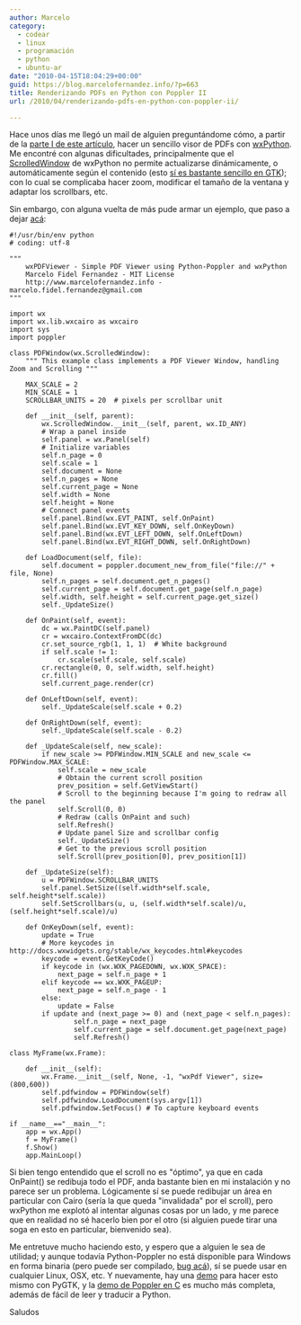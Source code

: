 ```yaml
---
author: Marcelo
category:
  - codear
  - linux
  - programación
  - python
  - ubuntu-ar
date: "2010-04-15T18:04:29+00:00"
guid: https://blog.marcelofernandez.info/?p=663
title: Renderizando PDFs en Python con Poppler II
url: /2010/04/renderizando-pdfs-en-python-con-poppler-ii/

---
```

Hace unos días me llegó un mail de alguien preguntándome cómo, a partir de la [parte I de este artículo](/2009/05/renderizando-pdfs-en-python-con-poppler/), hacer un sencillo visor de PDFs con [wxPython](http://www.wxpython.org). Me encontré con algunas dificultades, principalmente que el [ScrolledWindow](www.wxpython.org/docs/api/wx.ScrolledWindow-class.html) de wxPython no permite actualizarse dinámicamente, o automáticamente según el contenido (esto [sí es bastante sencillo en GTK](http://www.pygtk.org/docs/pygtk/class-gtkadjustment.html)); con lo cual se complicaba hacer zoom, modificar el tamaño de la ventana y adaptar los scrollbars, etc.

Sin embargo, con alguna vuelta de más pude armar un ejemplo, que paso a dejar [acá](http://code.activestate.com/recipes/577195-wxpython-pdf-viewer-using-poppler/):

```
#!/usr/bin/env python
# coding: utf-8

"""
    wxPDFViewer - Simple PDF Viewer using Python-Poppler and wxPython
    Marcelo Fidel Fernandez - MIT License
    http://www.marcelofernandez.info - marcelo.fidel.fernandez@gmail.com
"""

import wx
import wx.lib.wxcairo as wxcairo
import sys
import poppler

class PDFWindow(wx.ScrolledWindow):
    """ This example class implements a PDF Viewer Window, handling Zoom and Scrolling """

    MAX_SCALE = 2
    MIN_SCALE = 1
    SCROLLBAR_UNITS = 20  # pixels per scrollbar unit

    def __init__(self, parent):
        wx.ScrolledWindow.__init__(self, parent, wx.ID_ANY)
        # Wrap a panel inside
        self.panel = wx.Panel(self)
        # Initialize variables
        self.n_page = 0
        self.scale = 1
        self.document = None
        self.n_pages = None
        self.current_page = None
        self.width = None
        self.height = None
        # Connect panel events
        self.panel.Bind(wx.EVT_PAINT, self.OnPaint)
        self.panel.Bind(wx.EVT_KEY_DOWN, self.OnKeyDown)
        self.panel.Bind(wx.EVT_LEFT_DOWN, self.OnLeftDown)
        self.panel.Bind(wx.EVT_RIGHT_DOWN, self.OnRightDown)

    def LoadDocument(self, file):
        self.document = poppler.document_new_from_file("file://" + file, None)
        self.n_pages = self.document.get_n_pages()
        self.current_page = self.document.get_page(self.n_page)
        self.width, self.height = self.current_page.get_size()
        self._UpdateSize()

    def OnPaint(self, event):
        dc = wx.PaintDC(self.panel)
        cr = wxcairo.ContextFromDC(dc)
        cr.set_source_rgb(1, 1, 1)  # White background
        if self.scale != 1:
            cr.scale(self.scale, self.scale)
        cr.rectangle(0, 0, self.width, self.height)
        cr.fill()
        self.current_page.render(cr)

    def OnLeftDown(self, event):
        self._UpdateScale(self.scale + 0.2)

    def OnRightDown(self, event):
        self._UpdateScale(self.scale - 0.2)

    def _UpdateScale(self, new_scale):
        if new_scale >= PDFWindow.MIN_SCALE and new_scale <= PDFWindow.MAX_SCALE:
            self.scale = new_scale
            # Obtain the current scroll position
            prev_position = self.GetViewStart()
            # Scroll to the beginning because I'm going to redraw all the panel
            self.Scroll(0, 0)
            # Redraw (calls OnPaint and such)
            self.Refresh()
            # Update panel Size and scrollbar config
            self._UpdateSize()
            # Get to the previous scroll position
            self.Scroll(prev_position[0], prev_position[1])

    def _UpdateSize(self):
        u = PDFWindow.SCROLLBAR_UNITS
        self.panel.SetSize((self.width*self.scale, self.height*self.scale))
        self.SetScrollbars(u, u, (self.width*self.scale)/u, (self.height*self.scale)/u)

    def OnKeyDown(self, event):
        update = True
        # More keycodes in http://docs.wxwidgets.org/stable/wx_keycodes.html#keycodes
        keycode = event.GetKeyCode()
        if keycode in (wx.WXK_PAGEDOWN, wx.WXK_SPACE):
            next_page = self.n_page + 1
        elif keycode == wx.WXK_PAGEUP:
            next_page = self.n_page - 1
        else:
            update = False
        if update and (next_page >= 0) and (next_page < self.n_pages):
                self.n_page = next_page
                self.current_page = self.document.get_page(next_page)
                self.Refresh()

class MyFrame(wx.Frame):

    def __init__(self):
        wx.Frame.__init__(self, None, -1, "wxPdf Viewer", size=(800,600))
        self.pdfwindow = PDFWindow(self)
        self.pdfwindow.LoadDocument(sys.argv[1])
        self.pdfwindow.SetFocus() # To capture keyboard events

if __name__=="__main__":
    app = wx.App()
    f = MyFrame()
    f.Show()
    app.MainLoop()
```

Si bien tengo entendido que el scroll no es "óptimo", ya que en cada OnPaint() se redibuja todo el PDF, anda bastante bien en mi instalación y no parece ser un problema. Lógicamente sí se puede redibujar un área en particular con Cairo (sería la que queda "invalidada" por el scroll), pero wxPython me explotó al intentar algunas cosas por un lado, y me parece que en realidad no sé hacerlo bien por el otro (si alguien puede tirar una soga en esto en particular, bienvenido sea).

Me entretuve mucho haciendo esto, y espero que a alguien le sea de utilidad; y aunque todavía Python-Poppler no está disponible para Windows en forma binaria (pero puede ser compilado, [bug acá](https://bugs.launchpad.net/poppler-python/+bug/499592)), sí se puede usar en cualquier Linux, OSX, etc. Y nuevamente, hay una [demo](http://bazaar.launchpad.net/~poppler-python/poppler-python/trunk/annotate/head:/demo/demo-poppler.py) para hacer esto mismo con PyGTK, y la [demo de Poppler en C](http://cgit.freedesktop.org/poppler/poppler/tree/glib/demo) es mucho más completa, además de fácil de leer y traducir a Python.

Saludos

